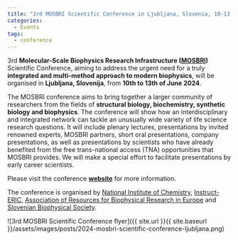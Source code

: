 ```yaml
---
title: "3rd MOSBRI Scientific Conference in Ljubljana, Slovenia, 10-13 June 2024"
categories:
  - Events
tags:
  - conference
---
```


3rd **Molecular-Scale Biophysics Research Infrastructure ([MOSBRI](https://www.mosbri.eu/))** Scientific Conference, aiming to address the urgent need for a truly **integrated and multi-method approach to modern biophysics**, will be organised in **Ljubljana, Slovenija**, from **10th to 13th of June 2024**.

The MOSBRI conference aims to bring together a larger community of researchers from the fields of **structural biology, biochemistry, synthetic biology and biophysics**. The conference will show how an interdisciplinary and integrated network can tackle an unusually wide variety of life science research questions. It will include plenary lectures, presentations by invited renowned experts, MOSBRI partners, short oral presentations, company presentations, as well as presentations by scientists who have already benefited from the free trans-national access (TNA) opportunities that MOSBRI provides. We will make a special effort to facilitate presentations by early career scientists.

Please visit the conference **[website](https://www.mosbri.eu/events/conferences/ljubljana-2024/)** for more information.

The conference is organised by [National Institute of Chemistry](https://www.ki.si/), [Instruct-ERIC](https://instruct-eric.org/), [Association of Resources for Biophysical Research in Europe](https://www.arbre-biophysics.eu/) and [Slovenian Biophysical Society](https://www.drustvo-biofizikov.si/).

![3rd MOSBRI Scientific Conference flyer]({{ site.url }}{{ site.baseurl }}/assets/images/posts/2024-mosbri-scientific-conference-ljubljana.png)